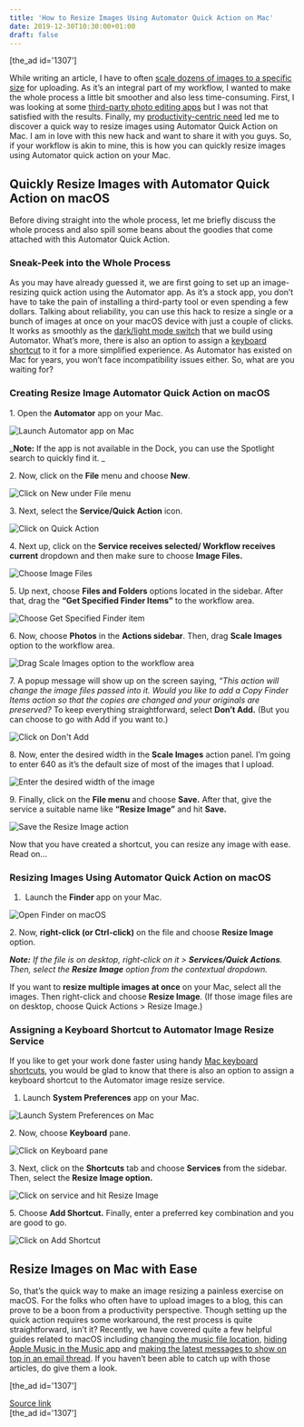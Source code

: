 ```yaml
---
title: 'How to Resize Images Using Automator Quick Action on Mac'
date: 2019-12-30T10:30:00+01:00
draft: false
---
```


\[the\_ad id='1307'\]  
  

  

While writing an article, I have to often [scale dozens of images to a specific size](https://beebom.com/free-batch-image-editors-windows-macos-linux/) for uploading. As it’s an integral part of my workflow, I wanted to make the whole process a little bit smoother and also less time-consuming. First, I was looking at some [third-party photo editing apps](https://beebom.com/photo-editing-apps-android/) but I was not that satisfied with the results. Finally, my [productivity-centric need](https://beebom.com/productivity-apps-mac/) led me to discover a quick way to resize images using Automator Quick Action on Mac. I am in love with this new hack and want to share it with you guys. So, if your workflow is akin to mine, this is how you can quickly resize images using Automator quick action on your Mac.  

Quickly Resize Images with Automator Quick Action on macOS
----------------------------------------------------------

  

Before diving straight into the whole process, let me briefly discuss the whole process and also spill some beans about the goodies that come attached with this Automator Quick Action.  

### Sneak-Peek into the Whole Process

  

As you may have already guessed it, we are first going to set up an image-resizing quick action using the Automator app. As it’s a stock app, you don’t have to take the pain of installing a third-party tool or even spending a few dollars. Talking about reliability, you can use this hack to resize a single or a bunch of images at once on your macOS device with just a couple of clicks. It works as smoothly as the [dark/light mode switch](https://beebom.com/how-quickly-switch-between-dark-light-mode-mac/) that we build using Automator. What’s more, there is also an option to assign a [keyboard shortcut](https://beebom.com/cool-mac-keyboard-shortcuts/) to it for a more simplified experience. As Automator has existed on Mac for years, you won’t face incompatibility issues either. So, what are you waiting for?  

### Creating Resize Image Automator Quick Action on macOS

  

1\. Open the **Automator** app on your Mac.  

![Launch Automator app on Mac](https://beebom.com/wp-content/uploads/2019/12/Launch-Automator-app-on-Mac-.jpg)

_**Note:** If the app is not available in the Dock, you can use the Spotlight search to quickly find it. _  

2\. Now, click on the **File** menu and choose **New**.  

![Click on New under File menu](https://beebom.com/wp-content/uploads/2019/12/Click-on-New-under-File-menu.jpg)

3\. Next, select the **Service/Quick Action** icon.

  
  

  

![Click on Quick Action](https://beebom.com/wp-content/uploads/2019/12/Click-on-Quick-Action.jpg)

4\. Next up, click on the **Service receives selected/ Workflow receives current** dropdown and then make sure to choose **Image Files.**  

![Choose Image Files](https://beebom.com/wp-content/uploads/2019/12/Choose-Image-Files.jpg)

5\. Up next, choose **Files and Folders** options located in the sidebar. After that, drag the **“Get Specified Finder Items”** to the workflow area.  

![Choose Get Specified Finder item](https://beebom.com/wp-content/uploads/2019/12/Choose-Get-Specified-Finder-item.jpg)

6\. Now, choose **Photos** in the **Actions sidebar**. Then, drag **Scale Images** option to the workflow area.  

![Drag Scale Images option to the workflow area](https://beebom.com/wp-content/uploads/2019/12/Drag-Scale-Images-option-to-the-workflow-area.jpg)

7\. A popup message will show up on the screen saying, _“This action will change the image files passed into it. Would you like to add a Copy Finder Items action so that the copies are changed and your originals are preserved?_ To keep everything straightforward, select **Don’t Add.** (But you can choose to go with Add if you want to.)  

![Click on Don't Add](https://beebom.com/wp-content/uploads/2019/12/Click-on-Dont-Add.jpg)

  
  

  

8\. Now, enter the desired width in the **Scale Images** action panel. I’m going to enter 640 as it’s the default size of most of the images that I upload.  

![Enter the desired width of the image](https://beebom.com/wp-content/uploads/2019/12/Enter-the-desired-width-of-the-image-.jpg)

9\. Finally, click on the **File menu** and choose **Save.** After that, give the service a suitable name like **“Resize Image”** and hit **Save.**  

![Save the Resize Image action](https://beebom.com/wp-content/uploads/2019/12/Save-the-Resize-Image-action-.jpg)

Now that you have created a shortcut, you can resize any image with ease. Read on…  

### Resizing Images Using Automator Quick Action on macOS

  

1.   Launch the **Finder** app on your Mac.
  

![Open Finder on macOS](https://beebom.com/wp-content/uploads/2019/12/Open-Finder-on-macOS.jpg)

2\. Now, **right-click (or Ctrl-click)** on the file and choose **Resize Image** option.  

_**Note:** If the file is on desktop, right-click on it > **Services/Quick Actions**. Then, select the **Resize Image** option from the contextual dropdown._  

If you want to **resize multiple images at once** on your Mac, select all the images. Then right-click and choose **Resize Image**. (If those image files are on desktop, choose Quick Actions > Resize Image.)

  
  

  

### Assigning a Keyboard Shortcut to Automator Image Resize Service

  

If you like to get your work done faster using handy [Mac keyboard shortcuts](https://beebom.com/cool-mac-keyboard-shortcuts/), you would be glad to know that there is also an option to assign a keyboard shortcut to the Automator image resize service.  

1.  Launch **System Preferences** app on your Mac.
  

![Launch System Preferences on Mac](https://beebom.com/wp-content/uploads/2019/12/Launch-System-Preferences-on-Mac-.jpg)

2\. Now, choose **Keyboard** pane.  

![Click on Keyboard pane](https://beebom.com/wp-content/uploads/2019/12/Click-on-Keyboard-pane.jpg)

3\. Next, click on the **Shortcuts** tab and choose **Services** from the sidebar. Then, select the **Resize Image option.**  

![Click on service and hit Resize Image](https://beebom.com/wp-content/uploads/2019/12/Click-on-service-and-hit-Resize-Image.jpg)

5\. Choose **Add Shortcut.** Finally, enter a preferred key combination and you are good to go.  

![Click on Add Shortcut](https://beebom.com/wp-content/uploads/2019/12/Click-on-Add-Shortcut-.jpg)

Resize Images on Mac with Ease
------------------------------

  

So, that’s the quick way to make an image resizing a painless exercise on macOS. For the folks who often have to upload images to a blog, this can prove to be a boon from a productivity perspective. Though setting up the quick action requires some workaround, the rest process is quite straightforward, isn’t it? Recently, we have covered quite a few helpful guides related to macOS including [changing the music file location](https://beebom.com/choose-where-your-music-files-are-stored-macos-catalina/), [hiding Apple Music in the Music app](https://beebom.com/how-hide-apple-music-macos-catalina-mac/) and [making the latest messages to show on top in an email thread](https://beebom.com/how-show-most-recent-message-top-mail-threads-ios-macos/). If you haven’t been able to catch up with those articles, do give them a look.  

  
  
\[the\_ad id='1307'\]  
  
[Source link](https://beebom.com/how-resize-images-using-automator-quick-action-mac/)  
\[the\_ad id='1307'\]